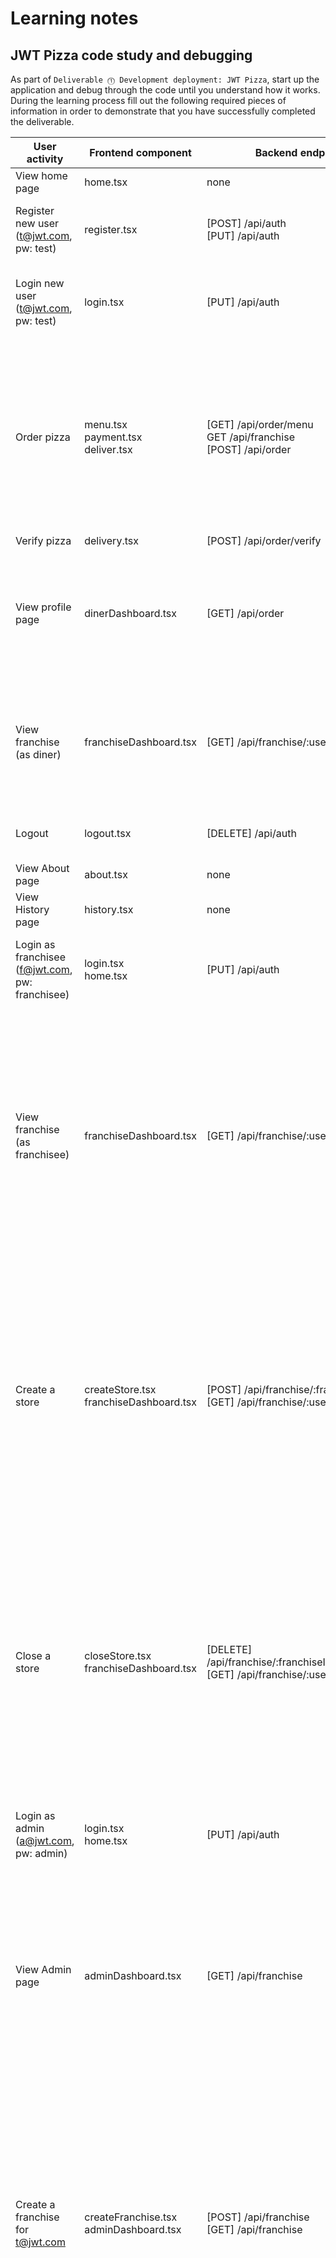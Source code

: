 # Learning notes

## JWT Pizza code study and debugging

As part of `Deliverable ⓵ Development deployment: JWT Pizza`, start up the application and debug through the code until you understand how it works. During the learning process fill out the following required pieces of information in order to demonstrate that you have successfully completed the deliverable.

| User activity                                       | Frontend component                          | Backend endpoints                                                                      | Database SQL                                                                                                                                                                                                                                                                                                                                                                                                                                                                                  |
| --------------------------------------------------- | ------------------------------------------- | -------------------------------------------------------------------------------------- | --------------------------------------------------------------------------------------------------------------------------------------------------------------------------------------------------------------------------------------------------------------------------------------------------------------------------------------------------------------------------------------------------------------------------------------------------------------------------------------------- |
| View home page                                      | home.tsx                                    | none                                                                                   | none                                                                                                                                                                                                                                                                                                                                                                                                                                                                                          |
| Register new user<br/>(t@jwt.com, pw: test)         | register.tsx                                | [POST] /api/auth<br/>[PUT] /api/auth                                                   | INSERT INTO user (name, email, password) VALUES (?, ?, ?)<br/>INSERT INTO auth (token, userId) VALUES (?, ?)                                                                                                                                                                                                                                                                                                                                                                                  |
| Login new user<br/>(t@jwt.com, pw: test)            | login.tsx                                   | [PUT] /api/auth                                                                        | SELECT _ FROM user WHERE email=?<br/>SELECT _ FROM userRole WHERE userId=?<br/>INSERT INTO auth (token, userId) VALUES (?, ?)                                                                                                                                                                                                                                                                                                                                                                 |
| Order pizza                                         | menu.tsx<br/>payment.tsx<br/>deliver.tsx    | [GET] /api/order/menu<br/>GET /api/franchise<br/>[POST] /api/order                     | SELECT userId FROM auth WHERE token=?<br/>SELECT \* FROM menu<br/>SELECT id, name FROM franchise<br/>INSERT INTO dinerOrder (dinerId, franchiseId, storeId, date) VALUES (?, ?, ?, now())<br/>INSERT INTO orderItem (orderId, menuId, description, price) VALUES (?, ?, ?, ?)<br/>SELECT id FROM menu WHERE id=?                                                                                                                                                                              |
| Verify pizza                                        | delivery.tsx                                | [POST] /api/order/verify                                                               | none                                                                                                                                                                                                                                                                                                                                                                                                                                                                                          |
| View profile page                                   | dinerDashboard.tsx                          | [GET] /api/order                                                                       | SELECT userId FROM auth WHERE token=? <br/> SELECT id, franchiseId, storeId, date FROM dinerOrder WHERE dinerId=? LIMIT 0,10 <br/>SELECT id, menuId, description, price FROM orderItem WHERE orderId=?`                                                                                                                                                                                                                                                                                       |
| View franchise<br/>(as diner)                       | franchiseDashboard.tsx                      | [GET] /api/franchise/:userId                                                           | SELECT userId FROM auth WHERE token=? <br/> SELECT id, franchiseId, storeId, date FROM dinerOrder WHERE dinerId=? LIMIT 0,10 <br/>SELECT id, menuId, description, price FROM orderItem WHERE orderId=?`                                                                                                                                                                                                                                                                                       |
| Logout                                              | logout.tsx                                  | [DELETE] /api/auth                                                                     | SELECT userId FROM auth WHERE token=? <br/> DELETE FROM auth WHERE token=?`                                                                                                                                                                                                                                                                                                                                                                                                                   |
| View About page                                     | about.tsx                                   | none                                                                                   | none                                                                                                                                                                                                                                                                                                                                                                                                                                                                                          |
| View History page                                   | history.tsx                                 | none                                                                                   | none                                                                                                                                                                                                                                                                                                                                                                                                                                                                                          |
| Login as franchisee<br/>(f@jwt.com, pw: franchisee) | login.tsx<br/> home.tsx                     | [PUT] /api/auth                                                                        | SELECT _ FROM user WHERE email=? <br/>SELECT _ FROM userRole WHERE userId=?<br/>INSERT INTO auth (token, userId) VALUES (?, ?)                                                                                                                                                                                                                                                                                                                                                                |
| View franchise<br/>(as franchisee)                  | franchiseDashboard.tsx                      | [GET] /api/franchise/:userId                                                           | SELECT userId FROM auth WHERE token=? <br/>SELECT objectId FROM userRole WHERE role='franchisee' AND userId=?<br/>SELECT id, name FROM franchise WHERE id in (1) <br/>SELECT id, name FROM franchise <br/>SELECT s.id, s.name, COALESCE(SUM(oi.price), 0) AS totalRevenue FROM dinerOrder AS do JOIN orderItem AS oi ON do.id=oi.orderId RIGHT JOIN store AS s ON s.id=do.storeId WHERE s.franchiseId=? GROUP BY s.id                                                                         |
| Create a store                                      | createStore.tsx<br/> franchiseDashboard.tsx | [POST] /api/franchise/:franchiseId/store<br/>[GET] /api/franchise/:userId              | SELECT userId FROM auth WHERE token=? <br/>SELECT id, name FROM franchise <br/>SELECT s.id, s.name, COALESCE(SUM(oi.price), 0) AS totalRevenue FROM dinerOrder AS do JOIN orderItem AS oi ON do.id=oi.orderId RIGHT JOIN store AS s ON s.id=do.storeId WHERE s.franchiseId=? GROUP BY s.id <br/>INSERT INTO store (franchiseId, name) VALUES (?, ?) <br/>SELECT objectId FROM userRole WHERE role='franchisee' AND userId=?`                                                                  |
| Close a store                                       | closeStore.tsx<br/> franchiseDashboard.tsx  | [DELETE] /api/franchise/:franchiseId/store/:storeId <br/> [GET] /api/franchise/:userId | SELECT userId FROM auth WHERE token=? <br/>SELECT id, name FROM franchise <br/>SELECT s.id, s.name, COALESCE(SUM(oi.price), 0) AS totalRevenue FROM dinerOrder AS do JOIN orderItem AS oi ON do.id=oi.orderId RIGHT JOIN store AS s ON s.id=do.storeId WHERE s.franchiseId=? GROUP BY s.id <br/>DELETE FROM store WHERE franchiseId=? AND id=? <br/>SELECT objectId FROM userRole WHERE role='franchisee' AND userId=?`                                                                       |
| Login as admin<br/>(a@jwt.com, pw: admin)           | login.tsx<br/> home.tsx                     | [PUT] /api/auth                                                                        | SELECT _ FROM user WHERE email=? <br/>SELECT _ FROM userRole WHERE userId=?<br/>INSERT INTO auth (token, userId) VALUES (?, ?)                                                                                                                                                                                                                                                                                                                                                                |
| View Admin page                                     | adminDashboard.tsx<br/>                     | [GET] /api/franchise                                                                   | SELECT userId FROM auth WHERE token=? <br/>SELECT id, name FROM franchise <br/>SELECT id, name FROM franchise <br/>SELECT s.id, s.name, COALESCE(SUM(oi.price), 0) AS totalRevenue FROM dinerOrder AS do JOIN orderItem AS oi ON do.id=oi.orderId RIGHT JOIN store AS s ON s.id=do.storeId WHERE s.franchiseId=? GROUP BY s.id`                                                                                                                                                               |
| Create a franchise for t@jwt.com                    | createFranchise.tsx<br/> adminDashboard.tsx | [POST] /api/franchise<br/>[GET] /api/franchise                                         | SELECT userId FROM auth WHERE token=? <br/>"SELECT id, name FROM user WHERE email=?"<br/>INSERT INTO franchise (name) VALUES (?) <br/>INSERT INTO userRole (userId, role, objectId) VALUES (?, ?, ?) <br/>SELECT id, name FROM franchise <br/>SELECT id, name FROM franchise <br/>SELECT s.id, s.name, COALESCE(SUM(oi.price), 0) AS totalRevenue FROM dinerOrder AS do JOIN orderItem AS oi ON do.id=oi.orderId RIGHT JOIN store AS s ON s.id=do.storeId WHERE s.franchiseId=? GROUP BY s.id |
| Close the franchise for t@jwt.com                   | closeFranchise.tsx<br/> adminDashboard.tsx  | [DELETE] /api/franchise/:franchiseId <br/>[GET] /api/franchise                         | SELECT userId FROM auth WHERE token=? <br/>deleteFranchise:DELETE FROM store WHERE franchiseId=? <br/>DELETE FROM userRole WHERE objectId=? <br/>DELETE FROM franchise WHERE id=? <br/>SELECT id, name FROM franchise <br/>SELECT id, name FROM franchise <br/>SELECT s.id, s.name, COALESCE(SUM(oi.price), 0) AS totalRevenue FROM dinerOrder AS do JOIN orderItem AS oi ON do.id=oi.orderId RIGHT JOIN store AS s ON s.id=do.storeId WHERE s.franchiseId=? GROUP BY s.id                    |
